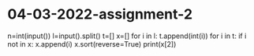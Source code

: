 # 04-03-2022-assignment-2
n=int(input())
l=input().split()
t=[]
x=[]
for i in l:
    t.append(int(i))
for i in t:
    if i not in x:
        x.append(i)
x.sort(reverse=True)
print(x[2])
